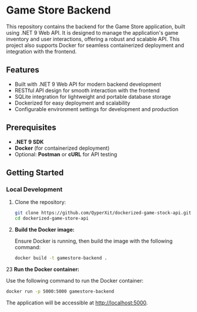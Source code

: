 # Game Store Backend

This repository contains the backend for the Game Store application, built using .NET 9 Web API. It is designed to manage the application's game inventory and user interactions, offering a robust and scalable API. This project also supports Docker for seamless containerized deployment and integration with the frontend.

## Features

- Built with .NET 9 Web API for modern backend development
- RESTful API design for smooth interaction with the frontend
- SQLite integration for lightweight and portable database storage
- Dockerized for easy deployment and scalability
- Configurable environment settings for development and production

## Prerequisites

- **.NET 9 SDK**
- **Docker** (for containerized deployment)
- Optional: **Postman** or **cURL** for API testing

## Getting Started

### Local Development

1. Clone the repository:

   ```bash
   git clone https://github.com/QyperXit/dockerized-game-stock-api.git
   cd dockerized-game-store-api

2. **Build the Docker image:**

   Ensure Docker is running, then build the image with the following command:

   ```bash
   docker build -t gamestore-backend .

   ```

23 **Run the Docker container:**

   Use the following command to run the Docker container:

   ```bash
   docker run -p 5000:5000 gamestore-backend

   ```

   The application will be accessible at [http://localhost:5000](http://localhost:5000).
